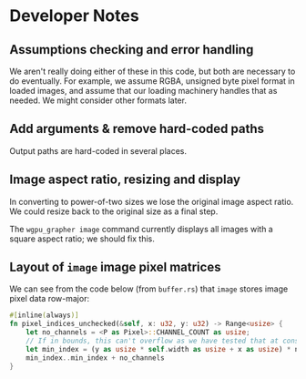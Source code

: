 # Developer Notes

## Assumptions checking and error handling

We aren't really doing either of these in this code, but both are necessary
to do eventually. For example, we assume RGBA, unsigned byte pixel format
in loaded images, and assume that our loading machinery handles that as
needed. We might consider other formats later.

## Add arguments & remove hard-coded paths

Output paths are hard-coded in several places.

## Image aspect ratio, resizing and display

In converting to power-of-two sizes we lose the original image aspect ratio.
We could resize back to the original size as a final step.

The `wgpu_grapher image` command currently displays all images with a square
aspect ratio; we should fix this.

## Layout of `image` image pixel matrices

We can see from the code below (from `buffer.rs`) that `image` stores image
pixel data row-major:


```rust
#[inline(always)]
fn pixel_indices_unchecked(&self, x: u32, y: u32) -> Range<usize> {
	let no_channels = <P as Pixel>::CHANNEL_COUNT as usize;
	// If in bounds, this can't overflow as we have tested that at construction!
	let min_index = (y as usize * self.width as usize + x as usize) * no_channels;
	min_index..min_index + no_channels
}
```
